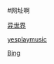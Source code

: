 #网址啊

[异世界](https://www.ysjdm.net)

[yesplaymusic](https://music.hexo.icu)

[Bing](https://cn.bing.com)
